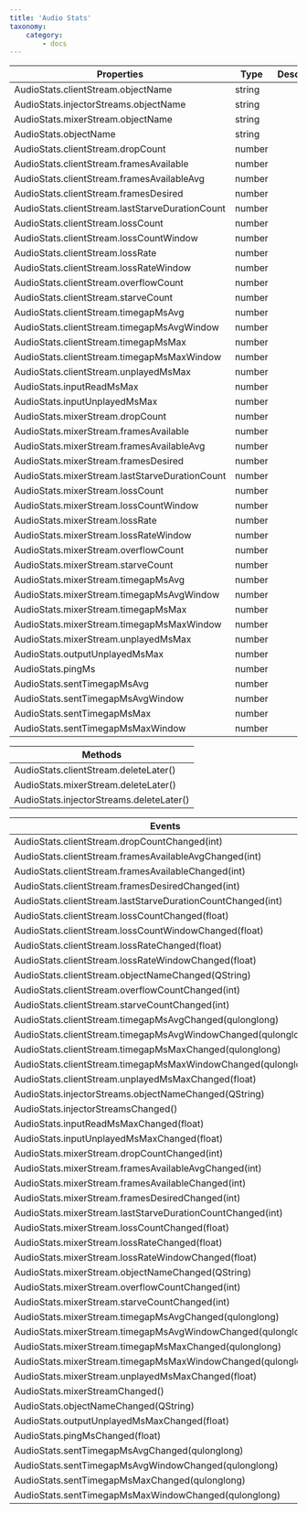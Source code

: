```yaml
---
title: 'Audio Stats'
taxonomy:
    category:
        - docs
---
```


| Properties                                      | Type   | Description |
|-------------------------------------------------|--------|-------------|
| AudioStats.clientStream.objectName              | string |             |
| AudioStats.injectorStreams.objectName           | string |             |
| AudioStats.mixerStream.objectName               | string |             |
| AudioStats.objectName                           | string |             |
| AudioStats.clientStream.dropCount               | number |             |
| AudioStats.clientStream.framesAvailable         | number |             |
| AudioStats.clientStream.framesAvailableAvg      | number |             |
| AudioStats.clientStream.framesDesired           | number |             |
| AudioStats.clientStream.lastStarveDurationCount | number |             |
| AudioStats.clientStream.lossCount               | number |             |
| AudioStats.clientStream.lossCountWindow         | number |             |
| AudioStats.clientStream.lossRate                | number |             |
| AudioStats.clientStream.lossRateWindow          | number |             |
| AudioStats.clientStream.overflowCount           | number |             |
| AudioStats.clientStream.starveCount             | number |             |
| AudioStats.clientStream.timegapMsAvg            | number |             |
| AudioStats.clientStream.timegapMsAvgWindow      | number |             |
| AudioStats.clientStream.timegapMsMax            | number |             |
| AudioStats.clientStream.timegapMsMaxWindow      | number |             |
| AudioStats.clientStream.unplayedMsMax           | number |             |
| AudioStats.inputReadMsMax                       | number |             |
| AudioStats.inputUnplayedMsMax                   | number |             |
| AudioStats.mixerStream.dropCount                | number |             |
| AudioStats.mixerStream.framesAvailable          | number |             |
| AudioStats.mixerStream.framesAvailableAvg       | number |             |
| AudioStats.mixerStream.framesDesired            | number |             |
| AudioStats.mixerStream.lastStarveDurationCount  | number |             |
| AudioStats.mixerStream.lossCount                | number |             |
| AudioStats.mixerStream.lossCountWindow          | number |             |
| AudioStats.mixerStream.lossRate                 | number |             |
| AudioStats.mixerStream.lossRateWindow           | number |             |
| AudioStats.mixerStream.overflowCount            | number |             |
| AudioStats.mixerStream.starveCount              | number |             |
| AudioStats.mixerStream.timegapMsAvg             | number |             |
| AudioStats.mixerStream.timegapMsAvgWindow       | number |             |
| AudioStats.mixerStream.timegapMsMax             | number |             |
| AudioStats.mixerStream.timegapMsMaxWindow       | number |             |
| AudioStats.mixerStream.unplayedMsMax            | number |             |
| AudioStats.outputUnplayedMsMax                  | number |             |
| AudioStats.pingMs                               | number |             |
| AudioStats.sentTimegapMsAvg                     | number |             |
| AudioStats.sentTimegapMsAvgWindow               | number |             |
| AudioStats.sentTimegapMsMax                     | number |             |
| AudioStats.sentTimegapMsMaxWindow               | number |             |



| Methods                               |
| ------------------------------------- |
| AudioStats.clientStream.deleteLater() |
| AudioStats.mixerStream.deleteLater()  |
|AudioStats.injectorStreams.deleteLater()|



| Events                                   |
| ---------------------------------------- |
| AudioStats.clientStream.dropCountChanged(int) |
| AudioStats.clientStream.framesAvailableAvgChanged(int) |
| AudioStats.clientStream.framesAvailableChanged(int) |
| AudioStats.clientStream.framesDesiredChanged(int) |
| AudioStats.clientStream.lastStarveDurationCountChanged(int) |
| AudioStats.clientStream.lossCountChanged(float) |
| AudioStats.clientStream.lossCountWindowChanged(float) |
| AudioStats.clientStream.lossRateChanged(float) |
| AudioStats.clientStream.lossRateWindowChanged(float) |
| AudioStats.clientStream.objectNameChanged(QString) |
| AudioStats.clientStream.overflowCountChanged(int) |
| AudioStats.clientStream.starveCountChanged(int) |
| AudioStats.clientStream.timegapMsAvgChanged(qulonglong) |
| AudioStats.clientStream.timegapMsAvgWindowChanged(qulonglong) |
| AudioStats.clientStream.timegapMsMaxChanged(qulonglong) |
| AudioStats.clientStream.timegapMsMaxWindowChanged(qulonglong) |
| AudioStats.clientStream.unplayedMsMaxChanged(float) |
|AudioStats.injectorStreams.objectNameChanged(QString)|
| AudioStats.injectorStreamsChanged()      |
| AudioStats.inputReadMsMaxChanged(float)  |
| AudioStats.inputUnplayedMsMaxChanged(float) |
| AudioStats.mixerStream.dropCountChanged(int) |
| AudioStats.mixerStream.framesAvailableAvgChanged(int) |
| AudioStats.mixerStream.framesAvailableChanged(int) |
| AudioStats.mixerStream.framesDesiredChanged(int) |
| AudioStats.mixerStream.lastStarveDurationCountChanged(int) |
| AudioStats.mixerStream.lossCountChanged(float) |
| AudioStats.mixerStream.lossRateChanged(float) |
| AudioStats.mixerStream.lossRateWindowChanged(float) |
| AudioStats.mixerStream.objectNameChanged(QString) |
| AudioStats.mixerStream.overflowCountChanged(int) |
| AudioStats.mixerStream.starveCountChanged(int) |
| AudioStats.mixerStream.timegapMsAvgChanged(qulonglong) |
| AudioStats.mixerStream.timegapMsAvgWindowChanged(qulonglong) |
| AudioStats.mixerStream.timegapMsMaxChanged(qulonglong) |
| AudioStats.mixerStream.timegapMsMaxWindowChanged(qulonglong) |
| AudioStats.mixerStream.unplayedMsMaxChanged(float) |
| AudioStats.mixerStreamChanged()          |
| AudioStats.objectNameChanged(QString)    |
| AudioStats.outputUnplayedMsMaxChanged(float) |
| AudioStats.pingMsChanged(float)          |
| AudioStats.sentTimegapMsAvgChanged(qulonglong) |
| AudioStats.sentTimegapMsAvgWindowChanged(qulonglong) |
| AudioStats.sentTimegapMsMaxChanged(qulonglong) |
| AudioStats.sentTimegapMsMaxWindowChanged(qulonglong) |
